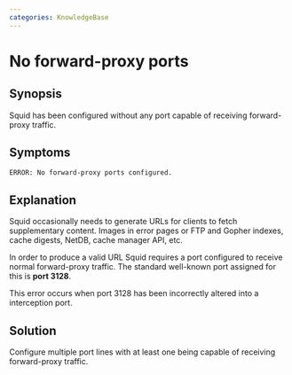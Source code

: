 ```yaml
---
categories: KnowledgeBase
---
```

# No forward-proxy ports

## Synopsis

Squid has been configured without any port capable of receiving
forward-proxy traffic.

## Symptoms

`ERROR: No forward-proxy ports configured.`

## Explanation

Squid occasionally needs to generate URLs for clients to fetch
supplementary content. Images in error pages or FTP and Gopher indexes,
cache digests, NetDB, cache manager API, etc.

In order to produce a valid URL Squid requires a port configured to
receive normal forward-proxy traffic. The standard well-known port
assigned for this is **port 3128**.

This error occurs when port 3128 has been incorrectly altered into a
interception port.

## Solution

Configure multiple port lines with at least one being capable of
receiving forward-proxy traffic.


